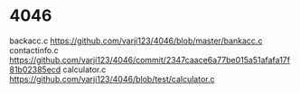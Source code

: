 # 4046
backacc.c  https://github.com/varji123/4046/blob/master/bankacc.c
contactinfo.c  https://github.com/varji123/4046/commit/2347caace6a77be015a51afafa17f81b02385ecd
calculator.c  https://github.com/varji123/4046/blob/test/calculator.c
